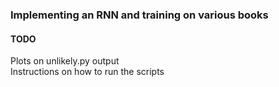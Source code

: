 ### Implementing an RNN and training on various books

#### TODO
Plots on unlikely.py output  
Instructions on how to run the scripts  
